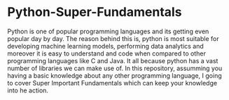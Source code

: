 # Python-Super-Fundamentals
Python is one of popular programming languages and its getting even popular day by day. 
The reason behind this is, python is most suitable for developing machine learning models, performing data analytics and moreover it is easy to understand and code when compared to other programming languages like C and Java. 
It all because python has a vast number of libraries we can make use of.
In this repository, assumming you having a basic knowledge about any other programming language, I going to cover Super Important Fundamentals which can keep your knowledge into he action.
